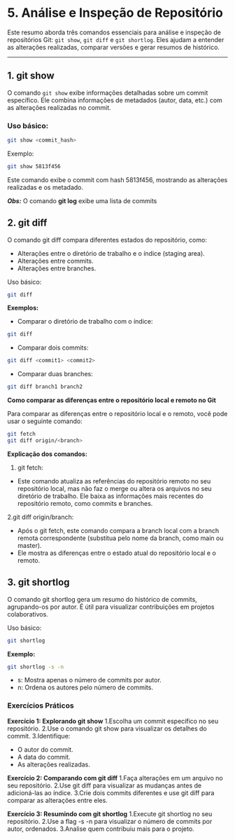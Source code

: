 # 5. Análise e Inspeção de Repositório

Este resumo aborda três comandos essenciais para análise e inspeção de repositórios Git: `git show`, `git diff` e `git shortlog`. Eles ajudam a entender as alterações realizadas, comparar versões e gerar resumos de histórico.

---

## **1. git show**
O comando `git show` exibe informações detalhadas sobre um commit específico. Ele combina informações de metadados (autor, data, etc.) com as alterações realizadas no commit.

### **Uso básico:**
```bash
git show <commit_hash>
```
Exemplo:

```bash
git show 5813f456
```

Este comando exibe o commit com hash 5813f456, mostrando as alterações realizadas e os metadado.

***Obs:*** O comando **git log** exibe uma lista de commits
## 2. git diff
O comando git diff compara diferentes estados do repositório, como:
- Alterações entre o diretório de trabalho e o índice (staging area).
- Alterações entre commits.
- Alterações entre branches.

Uso básico:

```bash
git diff
```

**Exemplos:** 
- Comparar o diretório de trabalho com o índice:
```bash
git diff
```

- Comparar dois commits:

```bash
git diff <commit1> <commit2>
```

- Comparar duas branches:


```bash
git diff branch1 branch2
```
**Como comparar as diferenças entre o repositório local e remoto no Git**

Para comparar as diferenças entre o repositório local e o remoto, você pode usar o seguinte comando:

```bash
git fetch
git diff origin/<branch>
```
**Explicação dos comandos:**

1. git fetch:
- Este comando atualiza as referências do repositório remoto no seu repositório local, mas não faz o merge ou altera os arquivos no seu diretório de trabalho. Ele baixa as informações mais recentes do repositório remoto, como commits e branches.

2.git diff origin/branch:
- Após o git fetch, este comando compara a branch local com a branch remota correspondente (substitua <branch> pelo nome da branch, como main ou master).
- Ele mostra as diferenças entre o estado atual do repositório local e o remoto.


## 3. git shortlog
O comando git shortlog gera um resumo do histórico de commits, agrupando-os por autor. É útil para visualizar contribuições em projetos colaborativos.

Uso básico:

```bash
git shortlog
```

**Exemplo:**

```bash
git shortlog -s -n
```
- s: Mostra apenas o número de commits por autor.
- n: Ordena os autores pelo número de commits.

### Exercícios Práticos

**Exercício 1: Explorando git show**
1.Escolha um commit específico no seu repositório.
2.Use o comando git show para visualizar os detalhes do commit.
3.Identifique:
- O autor do commit.
- A data do commit.
- As alterações realizadas.


**Exercício 2: Comparando com git diff**
1.Faça alterações em um arquivo no seu repositório.
2.Use git diff para visualizar as mudanças antes de adicioná-las ao índice.
3.Crie dois commits diferentes e use git diff <commit1> <commit2> para comparar as alterações entre eles.

**Exercício 3: Resumindo com git shortlog**
1.Execute git shortlog no seu repositório.
2.Use a flag -s -n para visualizar o número de commits por autor, ordenados.
3.Analise quem contribuiu mais para o projeto.